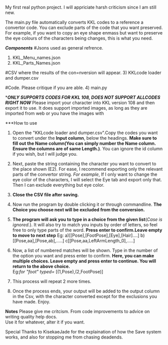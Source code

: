 My first real python project. I will appriciate harsh criticism since I am still new. 



The main.py file automatically converts KKL codes to a reference a convertor code. You can exclude parts of the code that you want preserved. For example, if you want to copy an eye shape enmass but want to preserve the eye colours of the characters being changes, this is what you need.

***Components***
#Jsons used as general refrence.
1) KKL_Menu_names.json
2) KKL_Parts_Names.json

#CSV where the results of the con=nversion will appear.
3) KKLcode loader and dumper.csv

#Code. Please critique if you are able.
4) main.py

******ONLY SUPPORTS CODES FOR KKL 108, DOES NOT SUPPORT ALLCODES RIGHT NOW*****
Please import your character into KKL version 108 and then export it to use. It does support imported images, as long as they are imported from web or you have the images with  

***How to use
1) Open the "KKLcode loader and dumper.csv".Copy the codes you want to convert under the **Input column**, below the headings.
**Make sure to fill out the Name column(You can simply number the Name column. Ensure the columns are of same Length.)**. You can ignore the id column if you wish, but I will judge you.

2) Next, paste the string containing the character you want to convert to the place shown (E2). For ease, I recommend exporting only the relevant parts of the convertor string. *For example*, If I only want to change the eye color of the characters, I will select the Eye tab and export only that.
Then I can exclude everything but eye color.

3) **Close the CSV file after saving.**

4) Now run the program by double clicking it or through commandline. **The Choice you choose next will be excluded from the conversion.**

5) **The program will ask you to type in a choice from the given list**(*Case is ignored.*). It will also try to match you inputs by order of letters, so feel free to only type parts of the word. 
**Press enter to confirm.Leave empty to move to next step** 
Eg: a)[[Pose],[FootPose],[Eye],[Hair]....]
    b)[[Pose,aa],[Pose,ab],.....]
    c[[Pose,aa,LeftArmLength_0],.....]

6) Now, a list of numbered matches will be shown. Type in the number  of the option you want and press enter to confirm. **Here, you can make multiple choices. Leave empty and press enter to continue. You will return to the above choice.**   
Eg:*for "foot"  typed=*
    [(1,Pose),(2,FootPose)]

7) This process will repeat 2 more times. 

8) Once the process ends, your output will be added to the output column in the Csv, with the character converted except for the exclusions you have made. Enjoy.


**Notes**
Please give me critcism. From code improvements to advice on writing quality help docs.  
Use it for whatever, alter it if you want.

Special Thanks to KisekaeJade for the explaination of how the Save system works, and also for stopping me from chasing deadends.


